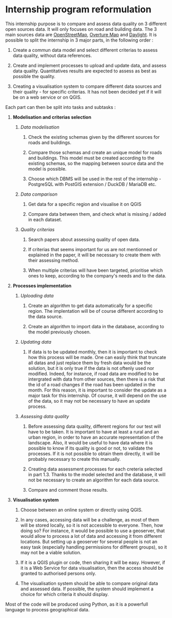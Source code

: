 # Internship program reformulation

This internship purpose is to compare and assess data quality on 3 different open sources data.
It will only focuses on road and building data.
The 3 main sources data are [OpenStreetMap](https://www.openstreetmap.org/), [Overture Map](https://overturemaps.org/) and [Daylight](https://daylightmap.org/).
It is possible to split the internship in 3 major parts, in the following order :

1. Create a commun data model and select different criterias to assess data quality, without data references.

2. Create and implement processes to upload and update data, and assess data quality. Quantitatives results are expected to assess as best as possible the quality.

3. Creating a visualisation system to compare different data sources and their quality - for specific criterias. It has not been decided yet if it will be on a web service or on QGIS.

Each part can then be split into tasks and subtasks :

1. **Modelisation and criterias selection**

    1. *Data modelisation*

        1. Check the existing schemas given by the different sources for roads and buildings.

        2. Compare those schemas and create an unique model for roads and buildings. This model must be created according to the existing schemas, so the mapping between source data and the model is possible.

        3. Choose which DBMS will be used in the rest of the internship - PostgreSQL with PostGIS extension / DuckDB / MariaDB etc.
    
    2. *Data comparison*

        1. Get data for a specific region and visualise it on QGIS
        
        2. Compare data between them, and check what is missing / added in each dataset.

    3. *Quality criterias*

        1. Search papers about assessing quality of open data.

        2. If criterias that seems important for us are not mentionned or explained in the paper, it will be necessary to create them with their assessing method. 

        3. When multiple criterias will have been targeted, prioritise which ones to keep, according to the company's needs and to the data.

2. **Processes implementation**

    1. *Uploading data*

        1. Create an algorithm to get data automatically for a specific region. The implentation will be of course different according to the data source.

        2. Create an algorithm to import data in the database, according to the model previously chosen.

    2. *Updating data*

        1. If data is to be updated monthly, then it is important to check how this process will be made.
        One can easily think that truncate all datas and just replace them by fresh data would be the solution, but it is only true if the data is not oftenly used nor modified.
        Indeed, for instance, if road data are modified to be intergrated with data from other sources, then there is a risk that the id of a road changes if the road has been updated in the month.
        For this reason, it is important to consider the update as a major task for this internship.
        Of course, it will depend on the use of the data, so it may not be necessary to have an update process.
    
    3. *Assessing data quality*

        1. Before assessing data quality, different regions for our test will have to be taken.
        It is important to have at least a rural and an urban region, in order to have an accurate representation of the landscape.
        Also, it would be useful to have data where it is possible to know if its quality is good or not, to validate the processes.
        If it is not possible to obtain them directly, it will be probably necessary to create this manually.

        2. Creating data assessment processes for each creteria selected in part 1.3.
        Thanks to the model selected and the database, it will not be necessary to create an algorithm for each data source.

        3. Compare and comment those results.
    
3. **Visualisation system**

    1. Choose between an online system or directly using QGIS.

    2. In any cases, accessing data will be a challenge, as most of them will be stored locally, so it is not accessible to everyone.
    Then, how doing so?
    For instance, it would be possible to use a geoserver, that would allow to process a lot of data and accessing it from different locations.
    But setting up a geoserver for several people is not an easy task (especially handling permissions for different groups), so it may not be a viable solution.

    3. If it is a QGIS plugin or code, then sharing it will be easy.
    However, if it is a Web Service for data visualisation, then the access should be granted to authorised persons only.

    4. The visualisation system should be able to compare original data and assessed data. If possible, the system should implement a choice for which criteria it should display.

Most of the code will be produced using Python, as it is a powerfull language to process geographical data.